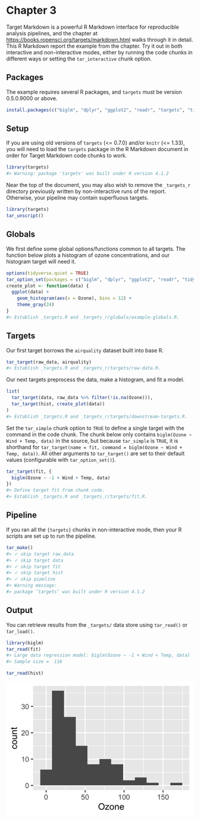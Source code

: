 Chapter 3
================

Target Markdown is a powerful R Markdown interface for reproducible
analysis pipelines, and the chapter at
<https://books.ropensci.org/targets/markdown.html> walks through it in
detail. This R Markdown report the example from the chapter. Try it out
in both interactive and non-interactive modes, either by running the
code chunks in different ways or setting the `tar_interactive` chunk
option.

## Packages

The example requires several R packages, and `targets` must be version
0.5.0.9000 or above.

``` r
install.packages(c("biglm", "dplyr", "ggplot2", "readr", "targets", "tidyr"))
```

## Setup

If you are using old versions of `targets` (&lt;= 0.7.0) and/or `knitr`
(&lt;= 1.33), you will need to load the `targets` package in the R
Markdown document in order for Target Markdown code chunks to work.

``` r
library(targets)
#> Warning: package 'targets' was built under R version 4.1.2
```

Near the top of the document, you may also wish to remove the
`_targets_r` directory previously written by non-interactive runs of the
report. Otherwise, your pipeline may contain superfluous targets.

``` r
library(targets)
tar_unscript()
```

## Globals

We first define some global options/functions common to all targets. The
function below plots a histogram of ozone concentrations, and our
histogram target will need it.

``` r
options(tidyverse.quiet = TRUE)
tar_option_set(packages = c("biglm", "dplyr", "ggplot2", "readr", "tidyr"))
create_plot <- function(data) {
  ggplot(data) +
    geom_histogram(aes(x = Ozone), bins = 12) +
    theme_gray(24)
}
#> Establish _targets.R and _targets_r/globals/example-globals.R.
```

## Targets

Our first target borrows the `airquality` dataset built into base R.

``` r
tar_target(raw_data, airquality)
#> Establish _targets.R and _targets_r/targets/raw-data.R.
```

Our next targets preprocess the data, make a histogram, and fit a model.

``` r
list(
  tar_target(data, raw_data %>% filter(!is.na(Ozone))),
  tar_target(hist, create_plot(data))
)
#> Establish _targets.R and _targets_r/targets/downstream-targets.R.
```

Set the `tar_simple` chunk option to `TRUE` to define a single target
with the command in the code chunk. The chunk below only contains
`biglm(Ozone ~ Wind + Temp, data)` in the source, but because
`tar_simple` is `TRUE`, it is shorthand for
`tar_target(name = fit, command = biglm(Ozone ~ Wind + Temp, data))`.
All other arguments to `tar_target()` are set to their default values
(configurable with `tar_option_set()`).

``` r
tar_target(fit, {
  biglm(Ozone ~ -1 + Wind + Temp, data)
})
#> Define target fit from chunk code.
#> Establish _targets.R and _targets_r/targets/fit.R.
```

## Pipeline

If you ran all the `{targets}` chunks in non-interactive mode, then your
R scripts are set up to run the pipeline.

``` r
tar_make()
#> ✓ skip target raw_data
#> ✓ skip target data
#> ✓ skip target fit
#> ✓ skip target hist
#> ✓ skip pipeline
#> Warning message:
#> package ‘targets’ was built under R version 4.1.2
```

## Output

You can retrieve results from the `_targets/` data store using
`tar_read()` or `tar_load()`.

``` r
library(biglm)
tar_read(fit)
#> Large data regression model: biglm(Ozone ~ -1 + Wind + Temp, data)
#> Sample size =  116
```

``` r
tar_read(hist)
```

![](chap3_files/figure-gfm/unnamed-chunk-6-1.png)<!-- -->
